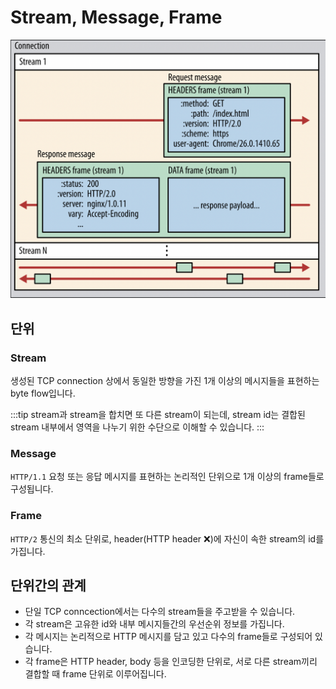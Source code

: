 # Stream, Message, Frame

![Streams Message Frames](../image/streams_messages_frames.png)

## 단위

### Stream

생성된 TCP connection 상에서 동일한 방향을 가진 1개 이상의 메시지들을 표현하는 byte flow입니다.

:::tip
stream과 stream을 합치면 또 다른 stream이 되는데, stream id는 결합된 stream 내부에서 영역을 나누기 위한 수단으로 이해할 수 있습니다.
:::

### Message

`HTTP/1.1` 요청 또는 응답 메시지를 표현하는 논리적인 단위으로 1개 이상의 frame들로 구성됩니다.

### Frame

`HTTP/2` 통신의 최소 단위로, header(HTTP header ❌)에 자신이 속한 stream의 id를 가집니다.

## 단위간의 관계

- 단일 TCP conncection에서는 다수의 stream들을 주고받을 수 있습니다.
- 각 stream은 고유한 id와 내부 메시지들간의 우선순위 정보를 가집니다.
- 각 메시지는 논리적으로 HTTP 메시지를 담고 있고 다수의 frame들로 구성되어 있습니다.
- 각 frame은 HTTP header, body 등을 인코딩한 단위로, 서로 다른 stream끼리 결합할 때 frame 단위로 이루어집니다.

